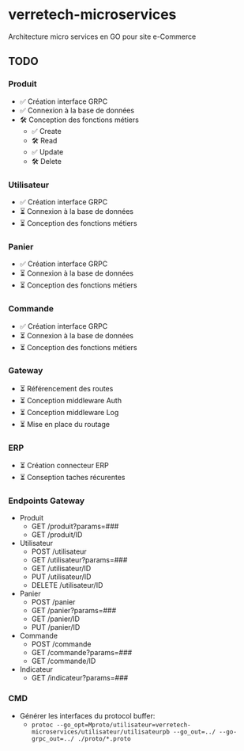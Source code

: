 # verretech-microservices
Architecture micro services en GO pour site e-Commerce

## TODO
### Produit
* ✅ Création interface GRPC
* ✅ Connexion à la base de données
* 🛠 Conception des fonctions métiers
  * ✅ Create
  * 🛠 Read
  * ✅ Update
  * 🛠 Delete
### Utilisateur
* ✅ Création interface GRPC
* ⏳ Connexion à la base de données
* ⏳ Conception des fonctions métiers
### Panier
* ✅ Création interface GRPC
* ⏳ Connexion à la base de données
* ⏳ Conception des fonctions métiers
### Commande
* ✅ Création interface GRPC
* ⏳ Connexion à la base de données
* ⏳ Conception des fonctions métiers
### Gateway
* ⏳ Référencement des routes
* ⏳ Conception middleware Auth
* ⏳ Conception middleware Log
* ⏳ Mise en place du routage
### ERP
* ⏳ Création connecteur ERP
* ⏳ Conseption taches récurentes

### Endpoints Gateway
* Produit
  * GET /produit?params=###
  * GET /produit/ID
* Utilisateur
  * POST /utilisateur
  * GET /utilisateur?params=###
  * GET /utilisateur/ID
  * PUT /utilisateur/ID
  * DELETE /utilisateur/ID
* Panier
  * POST /panier
  * GET /panier?params=###
  * GET /panier/ID
  * PUT /panier/ID
* Commande
  * POST /commande
  * GET /commande?params=###
  * GET /commande/ID
* Indicateur
  * GET /indicateur?params=###

### CMD
* Générer les interfaces du protocol buffer:
  * ```protoc --go_opt=Mproto/utilisateur=verretech-microservices/utilisateur/utilisateurpb --go_out=../ --go-grpc_out=../ ./proto/*.proto```